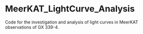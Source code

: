 # MeerKAT_LightCurve_Analysis
Code for the investigation and analysis of light curves in MeerKAT observations of GX 339-4.
